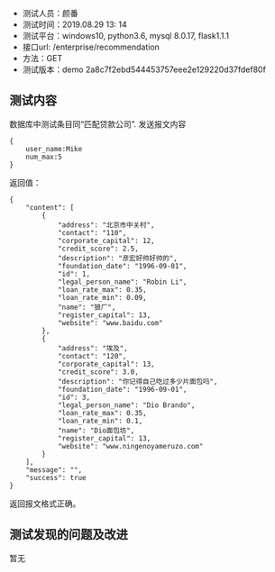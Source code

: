 + 测试人员：颜番
+ 测试时间：2019.08.29 13: 14
+ 测试平台：windows10, python3.6, mysql 8.0.17, flask1.1.1
+ 接口url: /enterprise/recommendation
+ 方法：GET
+ 测试版本：demo  2a8c7f2ebd544453757eee2e129220d37fdef80f

## 测试内容
数据库中测试条目同“匹配贷款公司”.
发送报文内容
```
{
    user_name:Mike
    num_max:5
}
```
返回值：
```
{
    "content": [
        {
            "address": "北京市中关村",
            "contact": "110",
            "corporate_capital": 12,
            "credit_score": 2.5,
            "description": "彦宏好帅好帅的",
            "foundation_date": "1996-09-01",
            "id": 1,
            "legal_person_name": "Robin Li",
            "loan_rate_max": 0.35,
            "loan_rate_min": 0.09,
            "name": "狼厂",
            "register_capital": 13,
            "website": "www.baidu.com"
        },
        {
            "address": "埃及",
            "contact": "120",
            "corporate_capital": 13,
            "credit_score": 3.0,
            "description": "你记得自己吃过多少片面包吗",
            "foundation_date": "1996-09-01",
            "id": 3,
            "legal_person_name": "Dio Brando",
            "loan_rate_max": 0.35,
            "loan_rate_min": 0.1,
            "name": "Dio面包坊",
            "register_capital": 13,
            "website": "www.ningenoyameruzo.com"
        }
    ],
    "message": "",
    "success": true
}
```
返回报文格式正确。
## 测试发现的问题及改进
暂无
